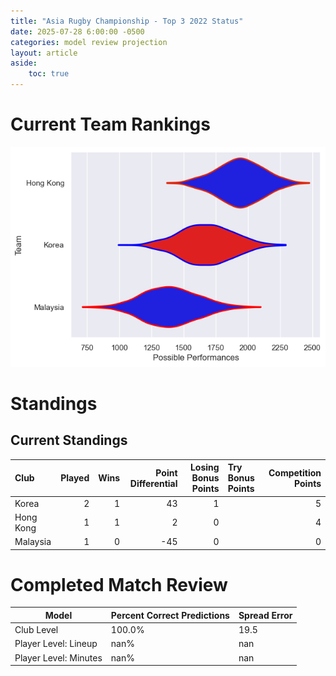 ```yaml
---  
title: "Asia Rugby Championship - Top 3 2022 Status"  
date: 2025-07-28 6:00:00 -0500  
categories: model review projection  
layout: article  
aside:  
    toc: true  
---
```

# Current Team Rankings


![Club Rankings](plots/rankings_Asia_Rugby_Championship_-_Top_3_2022.png)
# Standings

## Current Standings


| Club      |   Played |   Wins |   Point Differential |   Losing Bonus Points | Try Bonus Points   |   Competition Points |
|:----------|---------:|-------:|---------------------:|----------------------:|:-------------------|---------------------:|
| Korea     |        2 |      1 |                   43 |                     1 |                    |                    5 |
| Hong Kong |        1 |      1 |                    2 |                     0 |                    |                    4 |
| Malaysia  |        1 |      0 |                  -45 |                     0 |                    |                    0 |



# Completed Match Review


| Model | Percent Correct Predictions | Spread Error |
| ------ | ------ | ------ |
| Club Level | 100.0% | 19.5 |
| Player Level: Lineup | nan% | nan |
| Player Level: Minutes | nan% | nan |

